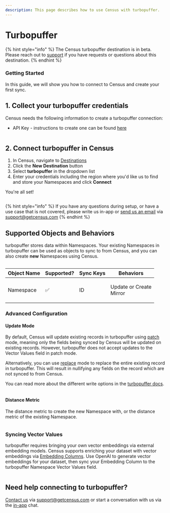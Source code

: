 ```yaml
---
description: This page describes how to use Census with turbopuffer.
---
```


# Turbopuffer

{% hint style="info" %}
The Census turbopuffer destination is in beta. Please reach out to [support](mailto:support@getcensus.com) if you have requests or questions about this destination.
{% endhint %}

### Getting Started <a href="#getting-started" id="getting-started"></a>

In this guide, we will show you how to connect to Census and create your first sync.

## 1. Collect your turbopuffer credentials

Census needs the following information to create a turbopuffer connection:

* API Key - instructions to create one can be found [here](https://turbopuffer.com/docs/auth)&#x20;

<figure><img src="../../.gitbook/assets/Screenshot 2025-10-17 at 2.47.09 PM.png" alt=""><figcaption></figcaption></figure>

## 2. Connect turbopuffer in Census

1. In Census, navigate to [Destinations](https://app.getcensus.com/destinations)
2. Click the **New Destination** button
3. Select **turbopuffer** in the dropdown list
4. Enter your credentials including the region where you'd like us to find and store your Namespaces and click **Connect**

You're all set!&#x20;

<figure><img src="../../.gitbook/assets/Screenshot 2025-10-17 at 2.48.55 PM.png" alt=""><figcaption></figcaption></figure>

{% hint style="info" %}
If you have any questions during setup, or have a use case that is not covered, please write us in-app or [send us an email](mailto:support@getcensus.com) via support@getcensus.com
{% endhint %}

## Supported Objects and Behaviors <a href="#supported-objects-and-behaviors" id="supported-objects-and-behaviors"></a>

turbopuffer stores data within Namespaces. Your existing Namespaces in turbopuffer can be used as objects to sync to from Census, and you can also create **new** Namespaces using Census.

<figure><img src="../../.gitbook/assets/Screenshot 2025-10-17 at 2.51.10 PM (1).png" alt=""><figcaption></figcaption></figure>

| **Object Name** | **Supported?** | **Sync Keys** | **Behaviors**                     |
| --------------- | -------------- | ------------- | --------------------------------- |
| Namespace       | ✅              | ID            | <p>Update or Create<br>Mirror</p> |

### Advanced Configuration

#### Update Mode

By default, Census will update existing records in turbopuffer using [patch](https://turbopuffer.com/docs/write#param-patch_rows) mode, meaning only the fields being synced by Census will be updated on existing records. However, turbopuffer does not accept updates to the Vector Values field in patch mode.

Alternatively, you can use [replace](https://turbopuffer.com/docs/write#param-upsert_rows) mode to replace the entire existing record in turbopuffer. This will result in nullifying any fields on the record which are not synced to from Census.

You can read more about the different write options in the [turbopuffer docs](https://turbopuffer.com/docs/write).

<figure><img src="../../.gitbook/assets/Screenshot 2025-10-17 at 2.58.01 PM.png" alt=""><figcaption></figcaption></figure>

#### Distance Metric

The distance metric to create the new Namespace with, or the distance metric of the existing Namespace.

<figure><img src="../../.gitbook/assets/Screenshot 2025-10-17 at 3.05.27 PM.png" alt=""><figcaption></figcaption></figure>

### Syncing Vector Values

turbopuffer requires bringing your own vector embeddings via external embedding models. Census supports enriching your dataset with vector embeddings via [Embedding Columns](../../datasets/smart-columns/embedding-columns.md). Use OpenAI to generate vector embeddings for your dataset, then sync your Embedding Column to the turbopuffer Namespace Vector Values field.

<figure><img src="../../.gitbook/assets/Screenshot 2025-10-17 at 3.10.20 PM.png" alt=""><figcaption></figcaption></figure>

## Need help connecting to turbopuffer?

[Contact us](mailto:support@getcensus.com) via support@getcensus.com or start a conversation with us via the [in-app](https://app.getcensus.com) chat.

